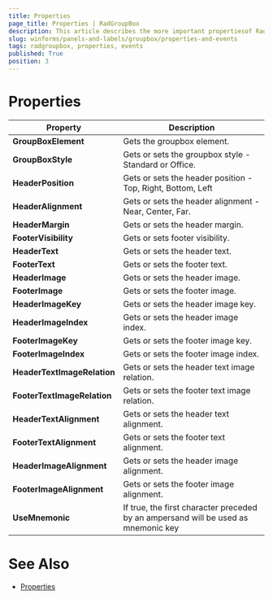 ```yaml
---
title: Properties
page_title: Properties | RadGroupBox
description: This article describes the more important propertiesof RadGroupBox.
slug: winforms/panels-and-labels/groupbox/properties-and-events
tags: radgroupbox, properties, events
published: True
position: 3
---
```


# Properties

|Property|Description|
|------|------|
|__GroupBoxElement__|Gets the groupbox element.|
|__GroupBoxStyle__|Gets or sets the groupbox style - Standard or Office.|
|__HeaderPosition__|Gets or sets the header position - Top, Right, Bottom, Left|
|__HeaderAlignment__|Gets or sets the header alignment - Near, Center, Far.|
|__HeaderMargin__|Gets or sets the header margin.|
|__FooterVisibility__|Gets or sets footer visibility.|
|__HeaderText__|Gets or sets the header text.|
|__FooterText__|Gets or sets the footer text.|
|__HeaderImage__|Gets or sets the header image.|
|__FooterImage__|Gets or sets the footer image.|
|__HeaderImageKey__|Gets or sets the header image key.|
|__HeaderImageIndex__|Gets or sets the header image index.|
|__FooterImageKey__|Gets or sets the footer image key.|
|__FooterImageIndex__|Gets or sets the footer image index.|
|__HeaderTextImageRelation__|Gets or sets the header text image relation.|
|__FooterTextImageRelation__|Gets or sets the footer text image relation.|
|__HeaderTextAlignment__|Gets or sets the header text alignment.|
|__FooterTextAlignment__|Gets or sets the footer text alignment.|
|__HeaderImageAlignment__|Gets or sets the header image alignment.|
|__FooterImageAlignment__|Gets or sets the footer image alignment.|
|__UseMnemonic__|If true, the first character preceded by an ampersand will be used as mnemonic key|


# See Also

* [Properties](http://docs.telerik.com/devtools/winforms/api/html/properties_t_telerik_wincontrols_ui_radgroupbox.htm)
